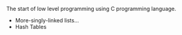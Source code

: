 The start of low level programming using C programming language.

+ More-singly-linked lists...
+ Hash Tables

